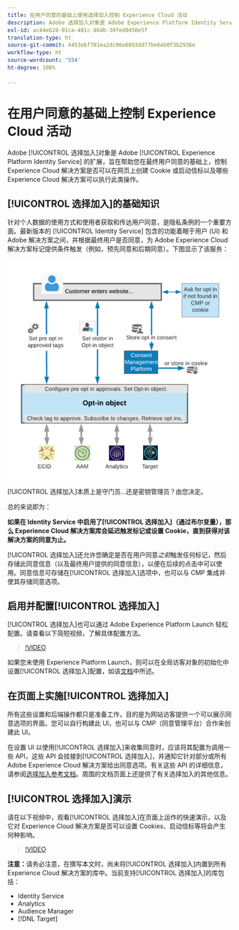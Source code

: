 ```yaml
---
title: 在用户同意的基础上使用选择加入控制 Experience Cloud 活动
description: Adobe 选择加入对象是 Adobe Experience Platform Identity Service 的扩展，旨在帮助您在最终用户同意的基础上，控制 Experience Cloud 解决方案是否可以在网页上创建 Cookie 或启动信标以及哪些 Experience Cloud 解决方案可以执行此类操作。
exl-id: ac44e628-01ca-401c-864b-30fed0450e5f
translation-type: ht
source-git-commit: 4453ebf701ea2dc06e6093dd77be6eb0f3b2936e
workflow-type: ht
source-wordcount: '554'
ht-degree: 100%

---
```


# 在用户同意的基础上控制 Experience Cloud 活动

Adobe [!UICONTROL 选择加入]对象是 Adobe [!UICONTROL Experience Platform Identity Service] 的扩展，旨在帮助您在最终用户同意的基础上，控制 Experience Cloud 解决方案是否可以在网页上创建 Cookie 或启动信标以及哪些 Experience Cloud 解决方案可以执行此类操作。

## [!UICONTROL 选择加入]的基础知识

针对个人数据的使用方式和使用者获取和传达用户同意，是隐私条例的一个重要方面。最新版本的 [!UICONTROL Identity Service] 包含的功能着眼于用户 (UI) 和 Adobe 解决方案之间，并根据最终用户是否同意，为 Adobe Experience Cloud 解决方案标记提供条件触发（例如，预先同意和后期同意）。下图显示了该服务：

![[!UICONTROL 选择加入]工作流程示意图](assets/opt-in.png)

[!UICONTROL 选择加入]本质上是守门员...还是密钥管理员？由您决定。

总的来说即为：

**如果在 Identity Service 中启用了[!UICONTROL 选择加入]（通过布尔变量），那么 Experience Cloud 解决方案库会延迟触发标记或设置 Cookie，直到获得对该解决方案的同意为止。**

[!UICONTROL 选择加入]还允许您确定是否在用户同意&#x200B;*之前*&#x200B;触发任何标记，然后存储此同意信息（以及最终用户提供的同意信息），以便在后续的点击中可以使用。同意信息可存储在[!UICONTROL 选择加入]选项中，也可以与 CMP 集成并使其存储同意选项。

## 启用并配置[!UICONTROL 选择加入]

[!UICONTROL 选择加入]也可以通过 Adobe Experience Platform Launch 轻松配置。请查看以下简短视频，了解具体配置方法。

>[!VIDEO](https://video.tv.adobe.com/v/26431/?quality=12)

如果您未使用 Experience Platform Launch，则可以在全局访客对象的初始化中设置[!UICONTROL 选择加入]配置，如该[文档](https://marketing.adobe.com/resources/help/zh_CN/mcvid/getting-started.html)中所述。

## 在页面上实施[!UICONTROL 选择加入]

所有这些设置和后端操作都只是准备工作，目的是为网站访客提供一个可以展示同意选项的界面。您可以自行构建此 UI，也可以与 CMP（同意管理平台）合作来创建此 UI。

在设置 UI 以使用[!UICONTROL 选择加入]来收集同意时，应该将其配置为调用一些 API，这些 API 会挂接到[!UICONTROL 选择加入]，并通知它针对部分或所有 Adobe Experience Cloud 解决方案给出同意选项。有关这些 API 的详细信息，请参阅[选择加入参考文档](https://marketing.adobe.com/resources/help/zh_CN/mcvid/api.html)。周围的文档页面上还提供了有关选择加入的其他信息。

## [!UICONTROL 选择加入]演示

请在以下视频中，观看[!UICONTROL 选择加入]在页面上运作的快速演示，以及它对 Experience Cloud 解决方案是否可以设置 Cookies、启动信标等将会产生何种影响。

>[!VIDEO](https://video.tv.adobe.com/v/26432/?quality=12)

**注意：**&#x200B;请务必注意，在撰写本文时，尚未将[!UICONTROL 选择加入]内置到所有 Experience Cloud 解决方案的库中。当前支持[!UICONTROL 选择加入]的库包括：

* Identity Service
* Analytics
* Audience Manager
* [!DNL Target]
